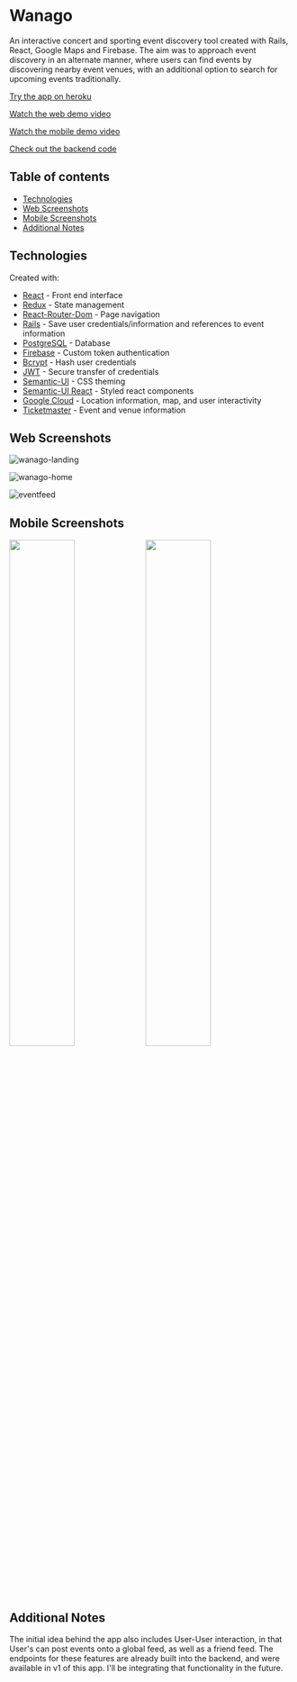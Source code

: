 # Wanago

An interactive concert and sporting event discovery tool created with Rails, React, Google Maps and Firebase. The aim was to approach event discovery in an alternate manner, where users can find events by discovering nearby event venues, with an additional option to search for upcoming events traditionally. 

[Try the app on heroku](https://wanago.herokuapp.com/)

[Watch the web demo video](https://drive.google.com/file/d/12qu2_zha1RWnL_Z8Mt6vkRFB9HYNRV5h/view?usp=sharing)

[Watch the mobile demo video](https://drive.google.com/file/d/19sjj645fU5MhXs4MoIvDfZ2vk7fzx-Is/view?usp=sharing)

[Check out the backend code](https://github.com/patcarrasco/wanago-backend)

## Table of contents
* [Technologies](#technologies)
* [Web Screenshots](#web-screenshots)
* [Mobile Screenshots](#mobile-screenshots)
* [Additional Notes](#additional-notes)

## Technologies
Created with:
* [React](https://reactjs.org/) - Front end interface
* [Redux](https://redux.js.org/) - State management
* [React-Router-Dom](https://www.npmjs.com/package/react-router-dom) - Page navigation 
* [Rails](https://rubyonrails.org/) - Save user credentials/information and references to event information
* [PostgreSQL](https://www.postgresql.org/) - Database
* [Firebase](https://firebase.google.com/) - Custom token authentication 
* [Bcrypt](https://www.npmjs.com/package/bcrypt) - Hash user credentials
* [JWT](https://jwt.io/) - Secure transfer of credentials
* [Semantic-UI](https://semantic-ui.com/) - CSS theming
* [Semantic-UI React](https://react.semantic-ui.com/) - Styled react components
* [Google Cloud](https://cloud.google.com/maps-platform/) - Location information, map, and user interactivity
* [Ticketmaster](https://developer.ticketmaster.com/)  - Event and venue information

## Web Screenshots

![wanago-landing](https://user-images.githubusercontent.com/39533889/56843037-f99a3b00-6869-11e9-96a9-305d4ddd85b6.png)

![wanago-home](https://user-images.githubusercontent.com/39533889/56843076-6dd4de80-686a-11e9-93c9-fc4f57b6a6c5.png)

![eventfeed](https://user-images.githubusercontent.com/39533889/56843098-b55b6a80-686a-11e9-81b8-7ed0410936e6.png)

## Mobile Screenshots

<!-- <img src="https://user-images.githubusercontent.com/39533889/56859183-53c3fa80-6955-11e9-841a-9daefa1c041c.png" width="40%"/> -->

<img src="https://user-images.githubusercontent.com/39533889/56859193-64747080-6955-11e9-9450-c68ee8c1532c.png" width="48%"/><img src="https://user-images.githubusercontent.com/39533889/56859201-70603280-6955-11e9-8892-8b072b7ce41f.png" width="48%"/>

## Additional Notes

The initial idea behind the app also includes User-User interaction, in that User's can post events onto a global feed, as well as a friend feed. The endpoints for these features are already built into the backend, and were available in v1 of this app. I'll be integrating that functionality in the future.

